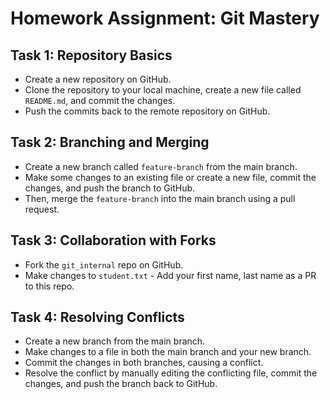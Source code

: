 # Homework Assignment: Git Mastery

## Task 1: Repository Basics

- Create a new repository on GitHub.
- Clone the repository to your local machine, create a new file called `README.md`, and commit the changes.
- Push the commits back to the remote repository on GitHub.

## Task 2: Branching and Merging

- Create a new branch called `feature-branch` from the main branch.
- Make some changes to an existing file or create a new file, commit the changes, and push the branch to GitHub.
- Then, merge the `feature-branch` into the main branch using a pull request.

## Task 3: Collaboration with Forks

- Fork the `git_internal` repo on GitHub.
- Make changes to `student.txt` - Add your first name, last name as a PR to this repo.

## Task 4: Resolving Conflicts

- Create a new branch from the main branch.
- Make changes to a file in both the main branch and your new branch.
- Commit the changes in both branches, causing a conflict.
- Resolve the conflict by manually editing the conflicting file, commit the changes, and push the branch back to GitHub.

